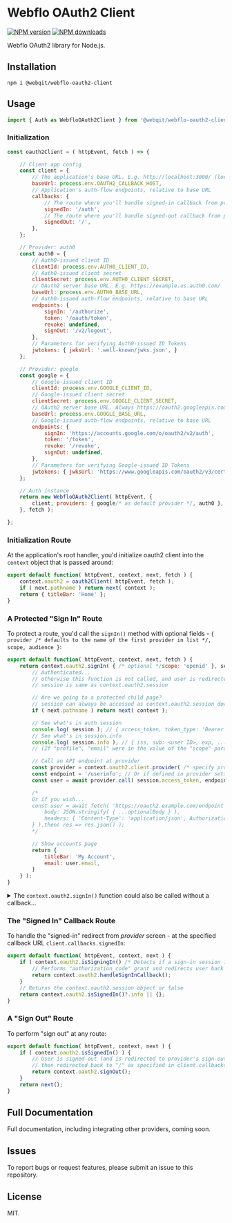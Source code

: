 # Webflo OAuth2 Client

<!-- BADGES/ -->

<span class="badge-npmversion"><a href="https://npmjs.org/package/@webqit/webflo-oauth2-client" title="View this project on NPM"><img src="https://img.shields.io/npm/v/@webqit/webflo-oauth2-client.svg" alt="NPM version" /></a></span>
<span class="badge-npmdownloads"><a href="https://npmjs.org/package/@webqit/webflo-oauth2-client" title="View this project on NPM"><img src="https://img.shields.io/npm/dm/@webqit/webflo-oauth2-client.svg" alt="NPM downloads" /></a></span>

<!-- /BADGES -->

Webflo OAuth2 library for Node.js.

## Installation

```shell
npm i @webqit/webflo-oauth2-client
```

## Usage

```js
import { Auth as WebfloOAuth2Client } from '@webqit/webflo-oauth2-client';
```

### Initialization

```js
const oauth2Client = ( httpEvent, fetch ) => {

    // Client app config
    const client = {
        // The application's base URL. E.g. http://localhost:3000/ (local), https://example.com/ (production)
        baseUrl: process.env.OAUTH2_CALLBACK_HOST,
        // Application's auth-flow endpoints, relative to base URL
        callbacks: {
            // The route where you'll handle signed-in callback from provider screen. (See below: The "Signed-In" Callback Route)
            signedIn: '/auth',
            // The route where you'll handle signed-out callback from provider screen. (See below: A "Sign Out" Route)
            signedOut: '/',
        },
    };

    // Provider: auth0
    const auth0 = {
        // Auth0-issued client ID
        clientId: process.env.AUTH0_CLIENT_ID,
        // Auth0-issued client secret
        clientSecret: process.env.AUTH0_CLIENT_SECRET,
        // OAuth2 server base URL. E.g. https://example.us.auth0.com/
        baseUrl: process.env.AUTH0_BASE_URL,
        // Auth0-issued auth-flow endpoints, relative to base URL
        endpoints: {
            signIn: '/authorize',
            token: '/oauth/token',
            revoke: undefined,
            signOut: '/v2/logout',
        },
        // Parameters for verifying Auth0-issued ID Tokens
        jwtokens: { jwksUrl: '.well-known/jwks.json', }
    };

    // Provider: google
    const google = {
        // Google-issued client ID
        clientId: process.env.GOOGLE_CLIENT_ID,
        // Google-issued client secret
        clientSecret: process.env.GOOGLE_CLIENT_SECRET,
        // OAuth2 server base URL. Always https://oauth2.googleapis.com/ for Google
        baseUrl: process.env.GOOGLE_BASE_URL,
        // Google-issued auth-flow endpoints, relative to base URL
        endpoints: {
            signIn: 'https://accounts.google.com/o/oauth2/v2/auth',
            token: '/token',
            revoke: '/revoke',
            signOut: undefined,
        },
        // Parameters for verifying Google-issued ID Tokens
        jwtokens: { jwksUrl: 'https://www.googleapis.com/oauth2/v3/certs', }
    };

    // Auth instance
    return new WebfloOAuth2Client( httpEvent, {
        client, providers: { google/* as default provider */, auth0 },
    }, fetch );

};
```

### Initialization Route

At the application's root handler, you'd initialize oauth2 client into the `context` object that is passed around:

```js
export default function( httpEvent, context, next, fetch ) {
    context.oauth2 = oauth2Client( httpEvent, fetch );
    if ( next.pathname ) return next( context );
    return { titleBar: 'Home' };
}
```

### A Protected "Sign In" Route

To protect a route, you'd call the `signIn()` method with optional fields - `{ provider /* defaults to the name of the first provider in list */, scope, audience }`:

```js
export default function( httpEvent, context, next, fetch ) {
    return context.oauth2.signIn( { /* optional */scope: 'openid' }, session => {
        // Authenticated...
        // otherwise this function is not called, and user is redirected to provider sign in screen
        // session is same as context.oauth2.session

        // Are we going to a protected child page?
        // session can always be accessed as context.oauth2.session down the hierarchy
        if ( next.pathname ) return next( context );

        // See what's in auth session
        console.log( session ); // { access_token, token_type: 'Bearer', scope, provider, info, ...etc }
        // See what's in session.info
        console.log( session.info ); // { iss, sub: <user ID>, exp, ...etc }
        // (If "profile", "email" were in the value of the "scope" parameter (as an array or a space-delimitted string), other infos would be available: email, name, avatar_url, etc.)

        // Call an API endpoint at provider
        const provider = context.oauth2.client.provider( /* specify provider name, otherwise default provider is implied */ );
        const endpoint = '/userinfo'; // Or if defined in provider settings object above: endpoint = provider.endpoints.userinfo
        const user = await provider.call( session.access_token, endpoint, { ...optionalBody } );

        /*
        Or if you wish...
        const user = await fetch( 'https://oauth2.example.com/endpoint', {
            body: JSON.stringify( { ...optionalBody } ),
            headers: { 'Content-Type': 'application/json', Authorization: session.access_token }
        } ).then( res => res.json() );
        */

        // Show accounts page
        return {
            titleBar: 'My Account',
            email: user.email,
        }
    } );
}
```

<details>
<summary>The <code>context.oauth2.signIn()</code> function could also be called without a callback...</summary>

```js
export default function( httpEvent, context, next, fetch ) {
    let session, redirect, sessionOrRedirect = context.oauth2.signIn( { /* optional */scope: 'openid' } );
    if ( sessionOrRedirect instanceof httpEvent.Response ) {
        // User is being redirected to provider sign in screen
        return ( redirect = sessionOrRedirect /* formality assignment */ );
    }
    // Authenticated...
    session = sessionOrRedirect;
    // session is same as context.oauth2.session
    
    // Are we going to a protected child page?
    // session can always be accessed as context.oauth2.session down the hierarchy
    if ( next.pathname ) return next( context );

    // See what's in auth session
    console.log( session ); // { access_token, token_type: 'Bearer', scope, provider, info, ...etc }
    // See what's in session.info
    console.log( session.info ); // { iss, sub: <user ID>, exp, ...etc }
    // (If "profile", "email" were in the value of the "scope" parameter (as an array or a space-delimitted string), other infos would be available: email, name, avatar_url, etc.)

    // Call an API endpoint at provider
    const provider = context.oauth2.client.provider( /* specify provider name, otherwise default provider is implied */ );
    const endpoint = '/userinfo'; // Or if defined in provider settings object above: endpoint = provider.endpoints.userinfo
    const user = await provider.call( session.access_token, endpoint, { ...optionalBody } );

    /*
    Or if you wish...
    const user = await fetch( 'https://oauth2.example.com/endpoint', {
        body: JSON.stringify( { ...optionalBody } ),
        headers: { 'Content-Type': 'application/json', Authorization: session.access_token }
    } ).then( res => res.json() );
    */

    // Show accounts page
    return {
        titleBar: 'My Account',
        email: user.email,
    }
}
```

</details>


### The "Signed In" Callback Route

To handle the "signed-in" redirect from *provider* screen - at the specified callback URL `client.callbacks.signedIn`:

```js
export default function( httpEvent, context, next ) {
    if ( context.oauth2.isSigningIn() /* Detects if a sign-in session is ongoing */ ) {
        // Performs "authorization_code" grant and redirects user back to the original protected route - where signIn() was called
        return context.oauth2.handleSignInCallback();
    }
    // Returns the context.oauth2.session object or false
    return context.oauth2.isSignedIn()?.info || {};
}
```

### A "Sign Out" Route

To perform "sign out" at any route:

```js
export default function( httpEvent, context, next ) {
    if ( context.oauth2.isSignedIn() ) {
        // User is signed-out (and is redirected to provider's sign-out URL, where given),
        // then redirected back to "/" as specified in client.callbacks.signedOut
        return context.oauth2.signOut();
    }
    return next();
}
```

## Full Documentation

Full documentation, including integrating other providers, coming soon.

## Issues

To report bugs or request features, please submit an issue to this repository.

## License

MIT.
